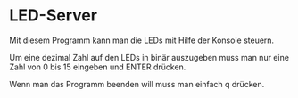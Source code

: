 # LED-Server
Mit diesem Programm kann man die LEDs mit Hilfe der Konsole steuern.

Um eine dezimal Zahl auf den LEDs in binär auszugeben muss man nur eine Zahl von 0 bis 15 eingeben und ENTER drücken.

Wenn man das Programm beenden will muss man einfach q drücken.
